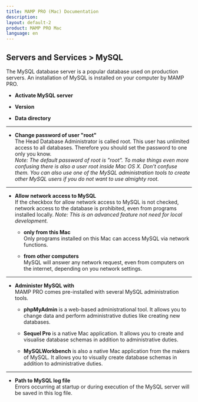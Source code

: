 ```yaml
---
title: MAMP PRO (Mac) Documentation
description: 
layout: default-2
product: MAMP PRO Mac
language: en
---
```


## Servers and Services > MySQL

The MySQL database server is a popular database used on production servers. An installation of MySQL is installed on your computer by MAMP PRO.

*  **Activate MySQL server**  

*  **Version**  

*  **Data directory**  

---

*  **Change password of user "root"**  
   The Head Database Administrator is called root. This user has unlimited access to all databases.
   Therefore you should set the password to one only you know.  
   *Note: The default password of root is "root". To make things even more confusing there is also a user root inside Mac OS X.
    Don't confuse them. You can also use one of the MySQL administration tools to create other MySQL users if you do not want
    to use almighty root.*

---

*  **Allow network access to MySQL**  
   If the checkbox for allow network access to MySQL is not checked, network access to the database is prohibited,
   even from programs installed locally.
   *Note: This is an advanced feature not need for local development.*
 
    *  **only from this Mac**  
       Only programs installed on this Mac can access MySQL via network functions.

    *  **from other computers**  
       MySQL will answer any network request, even from computers on the internet, depending on you network settings.

---

*  **Administer MySQL with**  
   MAMP PRO comes pre-installed with several MySQL administration tools.

    *  **phpMyAdmin** is a web-based administrational tool. It allows you to change data and perform administrative duties
       like creating new databases.

    *  **Sequel Pro** is a native Mac application. It allows you to create and visualise database schemas in addition
       to administrative duties.

    *  **MySQLWorkbench** is also a native Mac application from the makers of MySQL. It allows you to visually create database
       schemas in addition to administrative duties.

---

*  **Path to MySQL log file**  
   Errors occurring at startup or during execution of the MySQL server will be saved in this log file.

